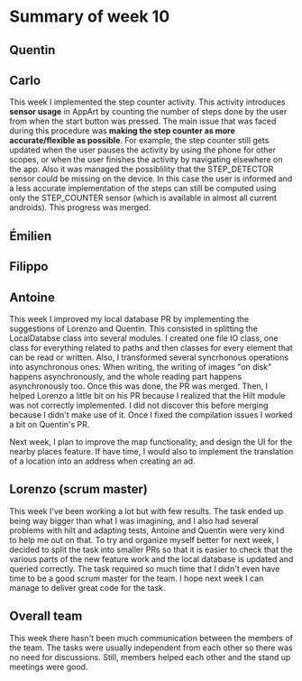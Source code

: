 # Summary of week 10

## Quentin

## Carlo
This week I implemented the step counter activity. 
This activity introduces **sensor usage** in AppArt by counting the number of steps done by the user from when the start button was pressed. The main issue that was faced during this procedure was **making the step counter as more accurate/flexible as possible**. For example, the step counter still gets updated when the user pauses the activity by using the phone for other scopes, or when the user finishes the activity by navigating elsewhere on the app. Also it was managed the possiblility that the STEP_DETECTOR sensor could be missing on the device. In this case the user is informed and a less accurate implementation of the steps can still be computed using only the STEP_COUNTER sensor (which is available in almost all current androids). This progress was merged.

## Émilien

## Filippo

## Antoine

This week I improved my local database PR by implementing the suggestions of Lorenzo and Quentin. This consisted in splitting the LocalDatabse class into several modules. I created one file IO class, one class for everything related to paths and then classes for every element that can be read or written. Also, I transformed several syncrhonous operations into asynchronous ones. When writing, the writing of images "on disk" happens asynchronously, and the whole reading part happens asynchronously too. Once this was done, the PR was merged. Then, I helped Lorenzo a little bit on his PR because I realized that the Hilt module was not correctly implemented. I did not discover this before merging because I didn't make use of it. Once I fixed the compilation issues I worked a bit on Quentin's PR.

Next week, I plan to improve the map functionality, and design the UI for the nearby places feature. If have time, I would also to implement the translation of a location into an address when creating an ad.



## Lorenzo (scrum master)
This week I've been working a lot but with few results. The task ended up being way bigger than what I was imagining, and I also had several problems with hilt and adapting tests, Antoine and Quentin were very kind to help me out on that. To try and organize myself better for next week, I decided to split the task into smaller PRs so that it is easier to check that the various parts of the new feature work and the local database is updated and queried correctly. The task required so much time that I didn't even have time to be a good scrum master for the team. I hope next week I can manage to deliver great code for the task.

## Overall team
This week there hasn't been much communication between the members of the team. The tasks were usually independent from each other so there was no need for discussions. Still, members helped each other and the stand up meetings were good.
